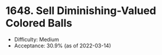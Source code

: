 # 1648. Sell Diminishing-Valued Colored Balls
- Difficulty: Medium
- Acceptance: 30.9% (as of 2022-03-14)
